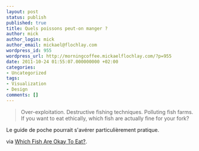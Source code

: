 ```yaml
---
layout: post
status: publish
published: true
title: Quels poissons peut-on manger ?
author: mick
author_login: mick
author_email: mickael@flochlay.com
wordpress_id: 955
wordpress_url: http://morningcoffee.mickaelflochlay.com/?p=955
date: 2011-10-24 01:55:07.000000000 +02:00
categories:
- Uncategorized
tags:
- Visualization
- Design
comments: []
---
```

<blockquote>Over-exploitation. Destructive fishing techniques. Polluting fish farms. If you want to eat ethically, which fish are actually fine for your fork?</blockquote>
Le guide de poche pourrait s'avérer particulièrement pratique.

via <a href="http://www.informationisbeautiful.net/2011/which-fish-are-okay-to-eat/?utm_source=rss&amp;utm_medium=rss&amp;utm_campaign=which-fish-are-okay-to-eat">Which Fish Are Okay To Eat?</a>.
